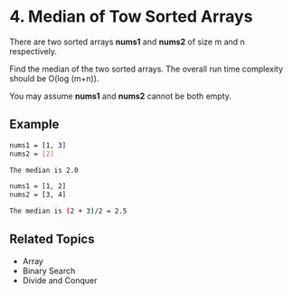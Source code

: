 # 4. Median of Tow Sorted Arrays

There are two sorted arrays **nums1** and **nums2** of size m and n respectively.

Find the median of the two sorted arrays. The overall run time complexity should be O(log (m+n)).

You may assume **nums1** and **nums2** cannot be both empty.

## Example

```bash
nums1 = [1, 3]
nums2 = [2]

The median is 2.0
```

```bash
nums1 = [1, 2]
nums2 = [3, 4]

The median is (2 + 3)/2 = 2.5
```

## Related Topics

- Array
- Binary Search
- Divide and Conquer
